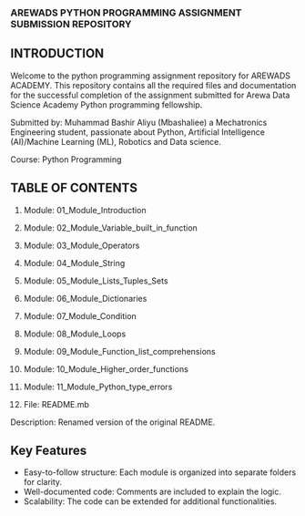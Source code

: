### AREWADS PYTHON PROGRAMMING ASSIGNMENT SUBMISSION REPOSITORY


## INTRODUCTION
Welcome to the python programming assignment repository for AREWADS ACADEMY. This repository contains all the required files and documentation for the successful completion of the assignment submitted for Arewa Data Science Academy Python programming fellowship.

Submitted by: Muhammad Bashir Aliyu (Mbashaliee) a Mechatronics Engineering student, passionate about Python, Artificial Intelligence (AI)/Machine Learning (ML), Robotics and Data science.

Course: Python Programming


## TABLE OF CONTENTS
1. Module: 01_Module_Introduction

2. Module: 02_Module_Variable_built_in_function 

3. Module: 03_Module_Operators

4. Module: 04_Module_String

5. Module: 05_Module_Lists_Tuples_Sets

6. Module: 06_Module_Dictionaries

7. Module: 07_Module_Condition

8. Module: 08_Module_Loops

9.  Module: 09_Module_Function_list_comprehensions

10. Module: 10_Module_Higher_order_functions

11. Module: 11_Module_Python_type_errors

12. File: README.mb

Description: Renamed version of the original README.


## Key Features

- Easy-to-follow structure: Each module is organized into separate folders for clarity.
- Well-documented code: Comments are included to explain the logic.
- Scalability: The code can be extended for additional functionalities.
